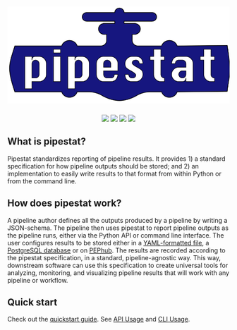 # <img src="https://raw.githubusercontent.com/pepkit/pipestat/master/docs/img/pipestat_logo.svg?sanitize=true" alt="pipestat" class="img-header"/>

<p align="center">
<a href="https://pep.databio.org" alt="PEP compatible"><img src="https://pepkit.github.io/img/PEP-compatible-green.svg"/></a>
<a href="https://github.com/pepkit/pipestat/actions/workflows/run-pytest.yml" alt="Run pytests"><img src="https://github.com/pepkit/pipestat/workflows/Run%20pytests/badge.svg"/></a>
<a href="https://pypi.org/project/pipestat" alt="PyPI badge"><img src="https://img.shields.io/pypi/v/eido"/></a>
<a href="https://github.com/pepkit/pipestat" alt="GitHub source code"><img src="https://img.shields.io/badge/source-github-354a75?logo=github"/></a>
</p>


## What is pipestat?

Pipestat standardizes reporting of pipeline results. It provides 1) a standard specification for how pipeline outputs should be stored; and 2) an implementation to easily write results to that format from within Python or from the command line.

## How does pipestat work?

A pipeline author defines all the outputs produced by a pipeline by writing a JSON-schema. The pipeline then uses pipestat to report pipeline outputs as the pipeline runs, either via the Python API or command line interface. The user configures results to be stored either in a [YAML-formatted file](https://yaml.org/spec/1.2/spec.html), a [PostgreSQL database](https://www.postgresql.org/) or on [PEPhub](https://pephub.databio.org/). The results are recorded according to the pipestat specification, in a standard, pipeline-agnostic way. This way, downstream software can use this specification to create universal tools for analyzing, monitoring, and visualizing pipeline results that will work with any pipeline or workflow.

<!-- TODO: This needs a graphical representation here. -->

## Quick start
Check out the [quickstart guide](./code/api-quickstar.md). See [API Usage](./code/python-tutorial.md) and [CLI Usage](./code/cli.md).
